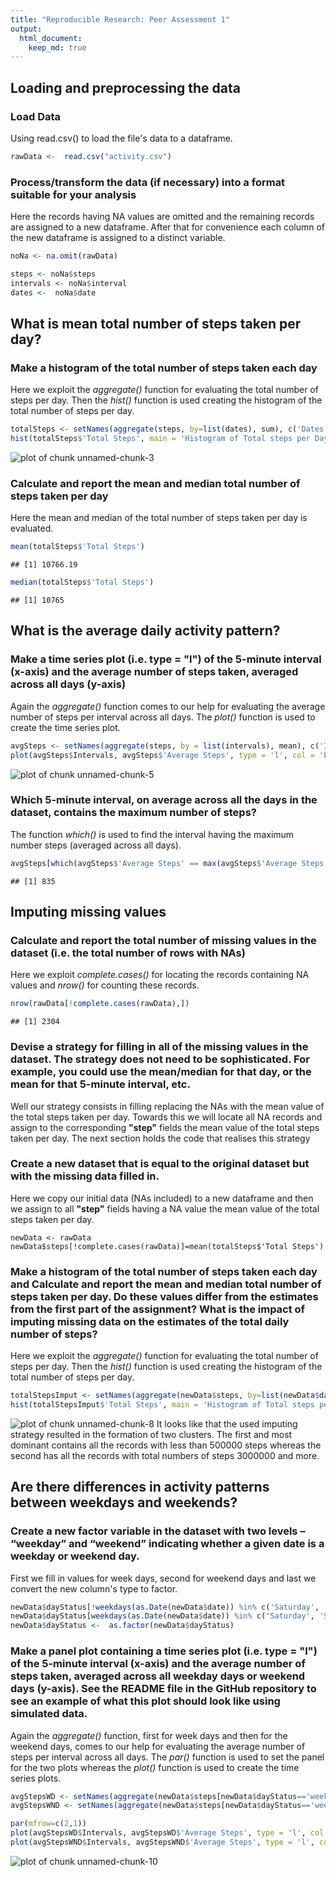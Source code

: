 ```yaml
---
title: "Reproducible Research: Peer Assessment 1"
output: 
  html_document:
    keep_md: true
---
```



## Loading and preprocessing the data

### Load Data
Using read.csv() to load the file's data to a dataframe.

```r
rawData <-  read.csv("activity.csv")
```
### Process/transform the data (if necessary) into a format suitable for your analysis
Here the records having NA values are omitted and the remaining records are assigned to a new dataframe. After that for convenience each column of the new dataframe is assigned to a distinct variable.

```r
noNa <- na.omit(rawData)

steps <- noNa$steps
intervals <- noNa$interval
dates <-  noNa$date
```

## What is mean total number of steps taken per day?
### Make a histogram of the total number of steps taken each day
Here we exploit the *aggregate()* function for evaluating the total number of steps per day. Then the *hist()* function is used creating the histogram of the total number of steps per day.  

```r
totalSteps <- setNames(aggregate(steps, by=list(dates), sum), c('Dates', 'Total Steps'));
hist(totalSteps$'Total Steps', main = 'Histogram of Total steps per Day', xlab = 'Total Steps per Day')
```

![plot of chunk unnamed-chunk-3](figure/unnamed-chunk-3-1.png) 
### Calculate and report the mean and median total number of steps taken per day
Here the mean and median of the total number of steps taken per day is evaluated.

```r
mean(totalSteps$'Total Steps')
```

```
## [1] 10766.19
```

```r
median(totalSteps$'Total Steps')
```

```
## [1] 10765
```

## What is the average daily activity pattern?

### Make a time series plot (i.e. type = "l") of the 5-minute interval (x-axis) and the average number of steps taken, averaged across all days (y-axis)
Again the *aggregate()* function comes to our help for evaluating the average number of steps per interval across all days. The *plot()* function is used to create the time series plot. 

```r
avgSteps <- setNames(aggregate(steps, by = list(intervals), mean), c('Intervals', 'Average Steps'))
plot(avgSteps$Intervals, avgSteps$'Average Steps', type = 'l', col = 'blue', main= 'Average number of steps per time interval', ylab = 'Average Steps', xlab = 'Intervals')
```

![plot of chunk unnamed-chunk-5](figure/unnamed-chunk-5-1.png) 
### Which 5-minute interval, on average across all the days in the dataset, contains the maximum number of steps?
The function *which()* is used to find the interval having the maximum number steps (averaged across all days). 

```r
avgSteps[which(avgSteps$'Average Steps' == max(avgSteps$'Average Steps')),1]
```

```
## [1] 835
```

## Imputing missing values

### Calculate and report the total number of missing values in the dataset (i.e. the total number of rows with NAs)
Here we exploit *complete.cases()* for locating the records containing NA values and *nrow()* for counting these records.

```r
nrow(rawData[!complete.cases(rawData),])
```

```
## [1] 2304
```

### Devise a strategy for filling in all of the missing values in the dataset. The strategy does not need to be sophisticated. For example, you could use the mean/median for that day, or the mean for that 5-minute interval, etc.
Well our strategy consists in filling replacing the NAs with the mean value of the total steps taken per day. Towards this we will locate all NA records and assign to the corresponding **"step"** fields the mean value of the total steps taken per day. The next section holds the code that realises this strategy

### Create a new dataset that is equal to the original dataset but with the missing data filled in.
Here we copy our initial data (NAs included) to a new dataframe and then we assign to all **"step"** fields having a NA value the mean value of the total steps taken per day.  
```{R}
newData <- rawData
newData$steps[!complete.cases(rawData)]=mean(totalSteps$'Total Steps')
```
### Make a histogram of the total number of steps taken each day and Calculate and report the mean and median total number of steps taken per day. Do these values differ from the estimates from the first part of the assignment? What is the impact of imputing missing data on the estimates of the total daily number of steps?

Here we exploit the *aggregate()* function for evaluating the total number of steps per day. Then the *hist()* function is used creating the histogram of the total number of steps per day.  

```r
totalStepsImput <- setNames(aggregate(newData$steps, by=list(newData$date), sum), c('Dates', 'Total Steps'));
hist(totalStepsImput$'Total Steps', main = 'Histogram of Total steps per Day', xlab = 'Total Steps per Day')
```

![plot of chunk unnamed-chunk-8](figure/unnamed-chunk-8-1.png) 
It looks like that the used imputing strategy resulted in the formation of two clusters. The first and most dominant contains all the records with less than 500000 steps whereas the second has all the records with total numbers of steps 3000000 and more.

## Are there differences in activity patterns between weekdays and weekends?


### Create a new factor variable in the dataset with two levels – “weekday” and “weekend” indicating whether a given date is a weekday or weekend day.
First we fill in values for week days, second for weekend days and last we convert the new column's type  to factor. 

```r
newData$dayStatus[!weekdays(as.Date(newData$date)) %in% c('Saturday', 'Sunday')] <- 'weekDay'
newData$dayStatus[weekdays(as.Date(newData$date)) %in% c('Saturday', 'Sunday')] <- 'weekendDay'
newData$dayStatus <-  as.factor(newData$dayStatus)
```
### Make a panel plot containing a time series plot (i.e. type = "l") of the 5-minute interval (x-axis) and the average number of steps taken, averaged across all weekday days or weekend days (y-axis). See the README file in the GitHub repository to see an example of what this plot should look like using simulated data.

Again the *aggregate()* function, first for week days and then for the weekend days, comes to our help for evaluating the average number of steps per interval across all days. The *par()* function is used to set the panel for the two plots whereas the  *plot()* function is used to create the time series plots. 

```r
avgStepsWD <- setNames(aggregate(newData$steps[newData$dayStatus=='weekDay'], by = list(newData$interval[newData$dayStatus=='weekDay']), mean), c('Intervals', 'Average Steps'))
avgStepsWND <- setNames(aggregate(newData$steps[newData$dayStatus=='weekendDay'], by = list(newData$interval[newData$dayStatus=='weekendDay']), mean), c('Intervals', 'Average Steps'))

par(mfrow=c(2,1))
plot(avgStepsWD$Intervals, avgStepsWD$'Average Steps', type = 'l', col = 'blue', main= 'Average number of steps per time interval for Week Days', ylab = 'Average Steps', xlab = 'Intervals')
plot(avgStepsWND$Intervals, avgStepsWND$'Average Steps', type = 'l', col = 'blue', main= 'Average number of steps per time interval for Weekend Days', ylab = 'Average Steps', xlab = 'Intervals')
```

![plot of chunk unnamed-chunk-10](figure/unnamed-chunk-10-1.png) 
